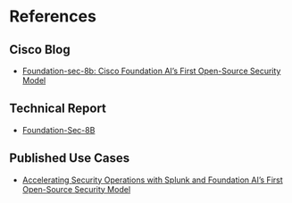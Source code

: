 # References

## Cisco Blog
- [Foundation-sec-8b: Cisco Foundation AI’s First Open-Source Security Model](https://blogs.cisco.com/security/foundation-sec-cisco-foundation-ai-first-open-source-security-model)

## Technical Report
- [Foundation-Sec-8B](https://arxiv.org/abs/2504.21039)

## Published Use Cases
- [Accelerating Security Operations with Splunk and Foundation AI’s First Open-Source Security Model](https://www.splunk.com/en_us/blog/artificial-intelligence/accelerating-security-operations-with-splunk-and-foundation-ai-s-first-open-source-security-model.html)